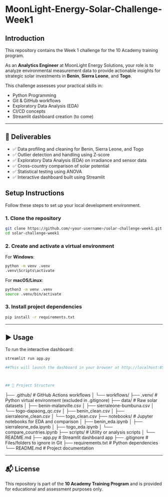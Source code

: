 # MoonLight-Energy-Solar-Challenge-Week1

## Introduction

This repository contains the Week 1 challenge for the 10 Academy training program.

As an **Analytics Engineer** at MoonLight Energy Solutions, your role is to analyze environmental measurement data to provide actionable insights for strategic solar investments in **Benin**, **Sierra Leone**, and **Togo**.

This challenge assesses your practical skills in:

- Python Programming
- Git & GitHub workflows
- Exploratory Data Analysis (EDA)
- CI/CD concepts
- Streamlit dashboard creation (to come)

---

## 🚀 Deliverables

- ✅ Data profiling and cleaning for Benin, Sierra Leone, and Togo
- ✅ Outlier detection and handling using Z-score
- ✅ Exploratory Data Analysis (EDA) on irradiance and sensor data
- ✅ Cross-country comparison of solar potential
- ✅ Statistical testing using ANOVA
- ✅ Interactive dashboard built using Streamlit

## Setup Instructions

Follow these steps to set up your local development environment.

### 1. Clone the repository

```bash
git clone https://github.com/<your-username>/solar-challenge-week1.git
cd solar-challenge-week1
```

### 2. Create and activate a virtual environment

For **Windows**:

```bash
python -m venv .venv
.venv\Scripts\activate
```

For **macOS/Linux**:

```bash
python3 -m venv .venv
source .venv/bin/activate
```

### 3. Install project dependencies

```bash
pip install -r requirements.txt
```

---

## ▶️ Usage

To run the interactive dashboard:

```bash
streamlit run app.py

##This will launch the dashboard in your browser at http://localhost:8501. ##



## 📁 Project Structure

```

├── .github/ # GitHub Actions workflows
│ └── workflows/
├── .venv/ # Python virtual environment (excluded in .gitignore)
├── data/ # Raw solar datasets
│ ├── benin-malanville.csv
│ ├── sierraleone-bumbuna.csv
│ └── togo-dapaong_qc.csv
│ ├── benin_clean.csv
│ ├── sierraleone_clean.csv
│ └── togo_clean.csv
├── notebooks/ # Jupyter notebooks for EDA and comparison
│ ├── benin_eda.ipynb
│ ├── sierraleone_eda.ipynb
│ ├── togo_eda.ipynb
│ └── compare_countries.ipynb
├── scripts/ # Utility or analysis scripts
│ └── README.md
├── app.py # Streamlit dashboard app
├── .gitignore # Files/folders to ignore in Git
├── requirements.txt # Python dependencies
└── README.md # Project documentation

---

## 📬 License

This repository is part of the **10 Academy Training Program** and is provided for educational and assessment purposes only.

```

```
